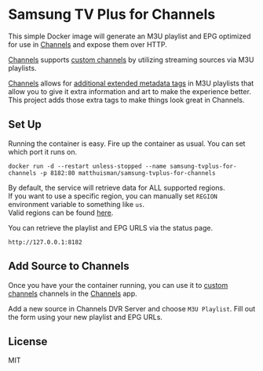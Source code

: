 # Samsung TV Plus for Channels

This simple Docker image will generate an M3U playlist and EPG optimized for use in [Channels](https://getchannels.com) and expose them over HTTP.

[Channels](https://getchannels.com) supports [custom channels](https://getchannels.com/docs/channels-dvr-server/how-to/custom-channels/) by utilizing streaming sources via M3U playlists.

[Channels](https://getchannels.com) allows for [additional extended metadata tags](https://getchannels.com/docs/channels-dvr-server/how-to/custom-channels/#channels-extensions) in M3U playlists that allow you to give it extra information and art to make the experience better. This project adds those extra tags to make things look great in Channels.

## Set Up

Running the container is easy. Fire up the container as usual. You can set which port it runs on.

    docker run -d --restart unless-stopped --name samsung-tvplus-for-channels -p 8182:80 matthuisman/samsung-tvplus-for-channels

By default, the service will retrieve data for ALL supported regions.  
If you want to use a specific region, you can manually set `REGION` environment variable to something like `us`.  
Valid regions can be found [here](https://i.mjh.nz/SamsungTVPlus/).

You can retrieve the playlist and EPG URLS via the status page.

    http://127.0.0.1:8182

## Add Source to Channels

Once you have your the container running, you can use it to [custom channels](https://getchannels.com/docs/channels-dvr-server/how-to/custom-channels/) channels in the [Channels](https://getchannels.com) app.

Add a new source in Channels DVR Server and choose `M3U Playlist`. Fill out the form using your new playlist and EPG URLs.

## License

MIT

